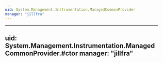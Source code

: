 ```yaml
---
uid: System.Management.Instrumentation.ManagedCommonProvider
manager: "jillfra"
---
```


---
uid: System.Management.Instrumentation.ManagedCommonProvider.#ctor
manager: "jillfra"
---

